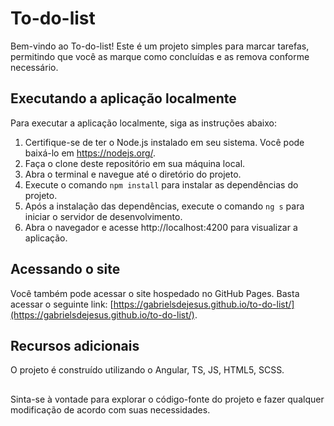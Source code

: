 # To-do-list

Bem-vindo ao To-do-list! Este é um projeto simples para marcar tarefas, permitindo que você as marque como concluídas e as remova conforme necessário.

## Executando a aplicação localmente

Para executar a aplicação localmente, siga as instruções abaixo:

1. Certifique-se de ter o Node.js instalado em seu sistema. Você pode baixá-lo em https://nodejs.org/.
2. Faça o clone deste repositório em sua máquina local.
3. Abra o terminal e navegue até o diretório do projeto.
4. Execute o comando `npm install` para instalar as dependências do projeto.
5. Após a instalação das dependências, execute o comando `ng s` para iniciar o servidor de desenvolvimento.
6. Abra o navegador e acesse http://localhost:4200 para visualizar a aplicação.

## Acessando o site

Você também pode acessar o site hospedado no GitHub Pages. Basta acessar o seguinte link: [https://gabrielsdejesus.github.io/to-do-list/](https://gabrielsdejesus.github.io/to-do-list/).

## Recursos adicionais

O projeto é construído utilizando o Angular, TS, JS, HTML5, SCSS.
##
Sinta-se à vontade para explorar o código-fonte do projeto e fazer qualquer modificação de acordo com suas necessidades.
